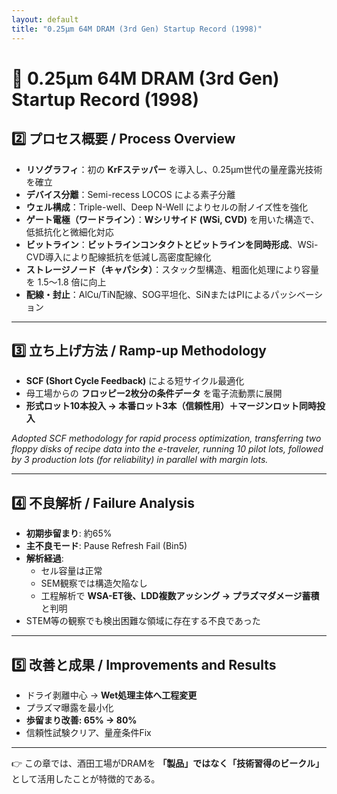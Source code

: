 ```yaml
---
layout: default
title: "0.25µm 64M DRAM (3rd Gen) Startup Record (1998)"
---
```


# 📘 0.25µm 64M DRAM (3rd Gen) Startup Record (1998)

## 2️⃣ プロセス概要 / Process Overview

- **リソグラフィ**：初の **KrFステッパー** を導入し、0.25µm世代の量産露光技術を確立  
- **デバイス分離**：Semi-recess LOCOS による素子分離  
- **ウェル構成**：Triple-well、Deep N-Well によりセルの耐ノイズ性を強化  
- **ゲート電極（ワードライン）**：**Wシリサイド (WSi, CVD)** を用いた構造で、低抵抗化と微細化対応  
- **ビットライン**：**ビットラインコンタクトとビットラインを同時形成**、WSi-CVD導入により配線抵抗を低減し高密度配線化  
- **ストレージノード（キャパシタ）**：スタック型構造、粗面化処理により容量を 1.5〜1.8 倍に向上  
- **配線・封止**：AlCu/TiN配線、SOG平坦化、SiNまたはPIによるパッシベーション
  
---

## 3️⃣ 立ち上げ方法 / Ramp-up Methodology

- **SCF (Short Cycle Feedback)** による短サイクル最適化  
- 母工場からの **フロッピー2枚分の条件データ** を電子流動票に展開  
- **形式ロット10本投入 → 本番ロット3本（信頼性用）＋マージンロット同時投入**

*Adopted SCF methodology for rapid process optimization, transferring two floppy disks of recipe data into the e-traveler, running 10 pilot lots, followed by 3 production lots (for reliability) in parallel with margin lots.*

---

## 4️⃣ 不良解析 / Failure Analysis

- **初期歩留まり**: 約65%  
- **主不良モード**: Pause Refresh Fail (Bin5)  
- **解析経過**:  
  - セル容量は正常  
  - SEM観察では構造欠陥なし  
  - 工程解析で **WSA-ET後、LDD複数アッシング → プラズマダメージ蓄積** と判明  
- STEM等の観察でも検出困難な領域に存在する不良であった

---

## 5️⃣ 改善と成果 / Improvements and Results

- ドライ剥離中心 → **Wet処理主体へ工程変更**  
- プラズマ曝露を最小化  
- **歩留まり改善: 65% → 80%**  
- 信頼性試験クリア、量産条件Fix  

---

👉 この章では、酒田工場がDRAMを **「製品」ではなく「技術習得のビークル」** として活用したことが特徴的である。  
